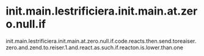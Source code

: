 # init.main.lestrificiera.init.main.at.zero.null.if
init.main.lestrificiera.init.main.at.zero.null.if.code.reacts.then.send.toreaiser.zero.and.zend.to.reiser.1.and.react.as.such.if.reacton.is.lower.than.one
